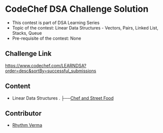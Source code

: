 # CodeChef DSA Challenge Solution

- This contest is part of DSA Learning Series
- Topic of the contest: Linear Data Structures - Vectors, Pairs, Linked List, Stacks, Queue
- Pre-requisite of the contest: None

## Challenge Link

https://www.codechef.com/LEARNDSA?order=desc&sortBy=successful_submissions

## Content

- Linear Data Structures
  .
  ├──[Chef and Street Food](https://www.codechef.com/LRNDSA02/problems/STFOOD)

## Contributor

- [Rhythm Verma](https://github.com/ritmojs)
